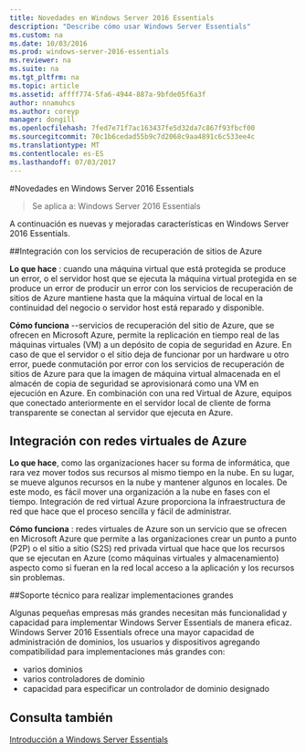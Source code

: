 ```yaml
---
title: Novedades en Windows Server 2016 Essentials
description: "Describe cómo usar Windows Server Essentials"
ms.custom: na
ms.date: 10/03/2016
ms.prod: windows-server-2016-essentials
ms.reviewer: na
ms.suite: na
ms.tgt_pltfrm: na
ms.topic: article
ms.assetid: affff774-5fa6-4944-887a-9bfde05f6a3f
author: nnamuhcs
ms.author: coreyp
manager: dongill
ms.openlocfilehash: 7fed7e71f7ac163437fe5d32da7c867f93fbcf00
ms.sourcegitcommit: 70c1b6cedad55b9c7d2068c9aa4891c6c533ee4c
ms.translationtype: MT
ms.contentlocale: es-ES
ms.lasthandoff: 07/03/2017
---
```

#<a name="whats-new-in-windows-server-2016-essentials"></a>Novedades en Windows Server 2016 Essentials

> Se aplica a: Windows Server 2016 Essentials

A continuación es nuevas y mejoradas características en Windows Server 2016 Essentials.

##[<a name="integration-with-azure-site-recovery-services"></a>Integración con los servicios de recuperación de sitios de Azure](azure-site-recovery-services-integration.md)

**Lo que hace** : cuando una máquina virtual que está protegida se produce un error, o el servidor host que se ejecuta la máquina virtual protegida en se produce un error de producir un error con los servicios de recuperación de sitios de Azure mantiene hasta que la máquina virtual de local en la continuidad del negocio o servidor host está reparado y disponible. 

**Cómo funciona** --servicios de recuperación del sitio de Azure, que se ofrecen en Microsoft Azure, permite la replicación en tiempo real de las máquinas virtuales (VM) a un depósito de copia de seguridad en Azure. En caso de que el servidor o el sitio deja de funcionar por un hardware u otro error, puede conmutación por error con los servicios de recuperación de sitios de Azure para que la imagen de máquina virtual almacenada en el almacén de copia de seguridad se aprovisionará como una VM en ejecución en Azure. En combinación con una red Virtual de Azure, equipos que conectado anteriormente en el servidor local de cliente de forma transparente se conectan al servidor que ejecuta en Azure.     
                                                                                                                                                                                                                                                                                                               

## [<a name="integration-with-azure-virtual-network"></a>Integración con redes virtuales de Azure](azure-virtual-network-integration.md)

**Lo que hace**, como las organizaciones hacer su forma de informática, que rara vez mover todos sus recursos al mismo tiempo en la nube. En su lugar, se mueve algunos recursos en la nube y mantener algunos en locales. De este modo, es fácil mover una organización a la nube en fases con el tiempo. Integración de red virtual Azure proporciona la infraestructura de red que hace que el proceso sencilla y fácil de administrar.

**Cómo funciona** : redes virtuales de Azure son un servicio que se ofrecen en Microsoft Azure que permite a las organizaciones crear un punto a punto (P2P) o el sitio a sitio (S2S) red privada virtual que hace que los recursos que se ejecutan en Azure (como máquinas virtuales y almacenamiento) aspecto como si fueran en la red local acceso a la aplicación y los recursos sin problemas.



##[<a name="support-for-larger-deployments"></a>Soporte técnico para realizar implementaciones grandes](support-for-larger-deployments.md) 

Algunas pequeñas empresas más grandes necesitan más funcionalidad y capacidad para implementar Windows Server Essentials de manera eficaz. Windows Server 2016 Essentials ofrece una mayor capacidad de administración de dominios, los usuarios y dispositivos agregando compatibilidad para implementaciones más grandes con:                                                                                                                                                                                                 

 - varios dominios
 - varios controladores de dominio                                                                                                                                                                                                                                        
 - capacidad para especificar un controlador de dominio designado                                                                                                                                                                                                                   
                                                                                                                                                                                                                                                                                                                                                                                                                                                                                                                                                                                                                                                                                                       

<a name="see-also"></a>Consulta también
--------

[Introducción a Windows Server Essentials](get-started.md)
